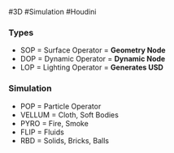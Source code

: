#3D #Simulation #Houdini

### Types
- SOP = Surface Operator = **Geometry Node**
- DOP = Dynamic Operator = **Dynamic Node**
- LOP = Lighting Operator = **Generates USD**
### Simulation 
- POP = Particle Operator
- VELLUM = Cloth, Soft Bodies
- PYRO = Fire, Smoke
- FLIP = Fluids
- RBD = Solids, Bricks, Balls